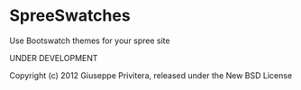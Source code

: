 SpreeSwatches
=============

Use Bootswatch themes for your spree site

UNDER DEVELOPMENT

Copyright (c) 2012 Giuseppe Privitera, released under the New BSD License
